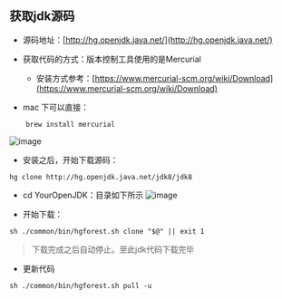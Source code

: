 ## 获取jdk源码

+ 源码地址：[http://hg.openjdk.java.net/](http://hg.openjdk.java.net/)

+ 获取代码的方式：版本控制工具使用的是Mercurial
    + 安装方式参考：[https://www.mercurial-scm.org/wiki/Download](https://www.mercurial-scm.org/wiki/Download)
+  mac 下可以直接：

```
    brew install mercurial
```

![image](https://user-images.githubusercontent.com/18548200/68681965-527bb780-059f-11ea-89ee-a19f4ea723a2.png)

    
+ 安装之后，开始下载源码： 
```
hg clone http://hg.openjdk.java.net/jdk8/jdk8 

```

+  cd YourOpenJDK：目录如下所示
![image](https://user-images.githubusercontent.com/18548200/68683852-7a204f00-05a2-11ea-8ab1-fe46185f84b3.png)

     
+  开始下载：
```
sh ./common/bin/hgforest.sh clone "$@" || exit 1
```
> 下载完成之后自动停止。至此jdk代码下载完毕

+ 更新代码

```
sh ./common/bin/hgforest.sh pull -u
```


